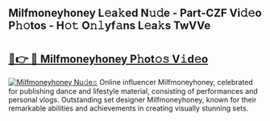 ## Milfmoneyhoney L𝚎a𝚔ed N𝚞𝚍e - Part-CZF Vi𝚍𝚎o P𝚑𝚘tos - H𝚘𝚝 O𝚗𝚕yf𝚊ns L𝚎a𝚔s TwVVe

# <h2><a href="http://kfa9d9.oniu.top/?m=Milfmoneyhoney">🔗👉 🔴 Milfmoneyhoney P𝚑ot𝚘𝚜 V𝚒d𝚎o</a></h2>

[![Milfmoneyhoney Nu𝚍e𝚜](https://i.imgur.com/0qMVB7G.gif)](http://kfa9d9.oniu.top/?m=Milfmoneyhoney)
Online influencer Milfmoneyhoney, celebrated for publishing dance and lifestyle material, consisting of performances and personal vlogs. Outstanding set designer Milfmoneyhoney, known for their remarkable abilities and achievements in creating visually stunning sets.  

